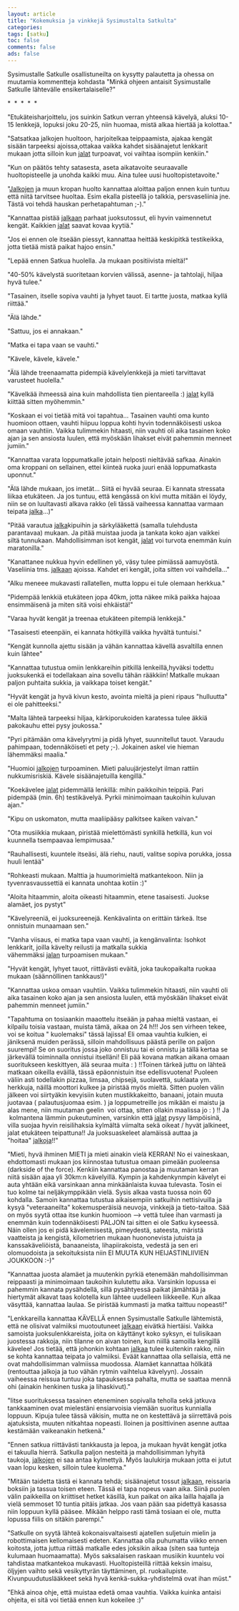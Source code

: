 ```yaml
--- 
layout: article 
title: "Kokemuksia ja vinkkejä Sysimustalta Satkulta" 
categories: 
tags: [satku]
toc: false 
comments: false 
ads: false 
--- 
```


Sysimustalle Satkulle osallistuneilta on kysytty palautetta ja ohessa on
muutamia kommentteja kohdasta "Minkä ohjeen antaisit Sysimustalle
Satkulle lähtevälle ensikertalaiselle?"

\*  \*  \*  \*  \*

"Etukäteisharjoittelu, jos suinkin Satkun verran yhteensä kävelyä,
aluksi 10-15 lenkkejä, lopuksi joku 20-25, niin huomaa, mistä alkaa
hiertää ja kolottaa."

"Satsatkaa jalkojen huoltoon, harjoitelkaa teippaamista, ajakaa kengät
sisään tarpeeksi ajoissa,ottakaa vaikka kahdet sisäänajetut lenkkarit
mukaan jotta silloin kun [jalat](satkujalat) turpoavat, voi vaihtaa
isompiin kenkiin."

"Kun on päätös tehty satasesta, aseta aikatavoite seuraavalle
huoltopisteelle ja unohda kaikki muu. Aina tulee uusi
huoltopistetavoite."

<span class="Apple-style-span">"</span>[Jalkojen](satkujalat) <span
class="Apple-style-span">ja muun kropan huolto kannattaa aloittaa paljon
ennen kuin tuntuu että niitä tarvitsee huoltaa. Esim ekalla pisteellä jo
talkkia, persvaseliinia jne. Tästä voi tehdä hauskan perhetapahtuman
;-)."</span>

<span class="Apple-style-span">"Kannattaa
pistää </span>[jalkaan](satkujalat) <span
class="Apple-style-span">parhaat juoksutossut, eli hyvin vaimennetut
kengät. Kaikkien </span>[jalat](satkujalat) <span
class="Apple-style-span">saavat kovaa kyytiä."</span>

"Jos ei ennen ole itseään piessyt, kannattaa heittää keskipitkä
testikeikka, jotta tietää mistä paikat hajoo ensin."

"Lepää ennen Satkua huolella. Ja mukaan positiivista mieltä!"

"40-50% kävelystä suoritetaan korvien välissä, asenne- ja tahtolaji,
hiljaa hyvä tulee."

"Tasainen, itselle sopiva vauhti ja lyhyet tauot. Ei tartte juosta,
matkaa kyllä riittää."

"Älä lähde."

"Sattuu, jos ei annakaan."

"Matka ei tapa vaan se vauhti."

"Kävele, kävele, kävele."

"Älä lähde treenaamatta pidempiä kävelylenkkejä ja mieti tarvittavat
varusteet huolella."

<span class="Apple-style-span">"Kävelkää ihmeessä aina kuin mahdollista
tien pientareella :) </span>[jalat](satkujalat) <span
class="Apple-style-span">kyllä kiittää sitten myöhemmin."</span>

"Koskaan ei voi tietää mitä voi tapahtua... Tasainen vauhti oma kunto
huomioon ottaen, vauhti hiipuu loppua kohti hyvin todennäköisesti uskoa
omaan vauhtiin. Vaikka tulimmekin hitaasti, niin vauhti oli aika
tasainen koko ajan ja sen ansiosta luulen, että myöskään lihakset eivät
pahemmin menneet jumiin."

"Kannattaa varata loppumatkalle jotain helposti nieltävää safkaa.
Ainakin oma kroppani on sellainen, ettei kiinteä ruoka juuri enää
loppumatkasta uponnut."

<span class="Apple-style-span">"Älä lähde mukaan, jos imetät... Siitä ei
hyvää seuraa. Ei kannata stressata liikaa etukäteen. Ja jos tuntuu, että
kengässä on kivi mutta mitään ei löydy, niin se on luultavasti alkava
rakko (eli tässä vaiheessa kannattaa varmaan
teipata </span>[jalka](satkujalat)<span
class="Apple-style-span">...)"</span>

<span class="Apple-style-span">"Pitää
varautua </span>[jalka](satkujalat)<span
class="Apple-style-span">kipuihin ja särkylääkettä (samalla tulehdusta
parantavaa) mukaan. Ja pitää muistaa juoda ja tankata koko ajan vaikkei
siltä tunnukaan. Mahdollisimman isot
kengät, </span>[jalat](satkujalat) <span class="Apple-style-span">voi
turvota enemmän kuin maratonilla."</span>

<span class="Apple-style-span">"Kanattanee nukkua hyvin edellinen yö,
väsy tulee pimiässä aamuyöstä. Vaseliinia
tms. </span>[jalkaan](satkujalat) <span
class="Apple-style-span">ajoissa. Kahdet eri kengät, joita sitten voi
vaihdella..."</span>

"Alku meneee mukavasti rallatellen, mutta loppu ei tule olemaan
herkkua."

"Pidempää lenkkiä etukäteen jopa 40km, jotta näkee mikä paikka hajoaa
ensimmäisenä ja miten sitä voisi ehkäistä!"

"Varaa hyvät kengät ja treenaa etukäteen pitempiä lenkkejä."

"Tasaisesti eteenpäin, ei kannata hötkyillä vaikka hyvältä tuntuisi."

"Kengät kunnolla ajettu sisään ja vähän kannattaa kävellä asvaltilla
ennen kuin lähtee"

"Kannattaa tutustua omiin lenkkareihin pitkillä lenkeillä,hyväksi
todettu juoksukenkä ei todellakaan aina sovellu tähän rääkkiin! Matkalle
mukaan paljon puhtaita sukkia, ja vaikkapa toiset kengät."

"Hyvät kengät ja hyvä kivun kesto, avointa mieltä ja pieni ripaus
"hulluutta" ei ole pahitteeksi."

"Malta lähteä tarpeeksi hiljaa, kärkiporukoiden karatessa tulee äkkiä
pakokauhu ettei pysy joukossa."

"Pyri pitämään oma kävelyrytmi ja pidä lyhyet, suunnitellut tauot.
Varaudu pahimpaan, todennäköiseti et pety ;-). Jokainen askel vie hieman
lähemmäksi maalia."

<span
class="Apple-style-span">"Huomioi </span>[jalkojen](satkujalat) <span
class="Apple-style-span">turpoaminen. Mieti paluujärjestelyt ilman
rattiin nukkumisriskiä. Kävele sisäänajetuilla kengillä."</span>

<span
class="Apple-style-span">"Koekävelee </span>[jalat](satkujalat) <span
class="Apple-style-span">pidemmällä lenkillä: mihin paikkoihin teippiä.
Pari pidempää (min. 6h) testikävelyä. Pyrkii minimoimaan taukoihin
kuluvan ajan."</span>

"Kipu on uskomaton, mutta maaliipääsy palkitsee kaiken vaivan."

"Ota musiikkia mukaan, piristää mielettömästi synkillä hetkillä, kun voi
kuunnella tsempaavaa lempimusaa."

"Rauhallisesti, kuuntele itseäsi, älä riehu, nauti, valitse sopiva
porukka, jossa huuli lentää"

"Rohkeasti mukaan. Malttia ja huumorimieltä matkantekoon. Niin ja
tyvenrasvaussettiä ei kannata unohtaa kotiin :)"

"Aloita hitaammin, aloita oikeasti hitaammin, etene tasaisesti. Juokse
alamäet, jos pystyt"

"Kävelyreeniä, ei juoksureenejä. Kenkävalinta on erittäin tärkeä. Itse
onnistuin munaamaan sen."

<span class="Apple-style-span">"Vanha viisaus, ei matka tapa vaan
vauhti, ja kengänvalinta: Isohkot lenkkarit, joilla kävelty reilusti ja
matkalla sukkia vähemmäksi </span>[jalan](satkujalat) <span
class="Apple-style-span">turpoamisen mukaan."</span>

"Hyvät kengät, lyhyet tauot, riittävästi eväitä, joka taukopaikalta
ruokaa mukaan (säännöllinen tankkaus!)"

"Kannattaa uskoa omaan vauhtiin. Vaikka tulimmekin hitaasti, niin vauhti
oli aika tasainen koko ajan ja sen ansiosta luulen, että myöskään
lihakset eivät pahemmin menneet jumiin."

<span class="Apple-style-span">"Tapahtuma on tosiaankin maaottelu
itseään ja pahaa mieltä vastaan, ei kilpailu toisia vastaan, muista
tämä, aikaa on 24 h!!! Jos sen virheen tekee, voi se koitua "
kuolemaksi" tässä lajissa! Eli omaa vauhtia kulkien, ei jäniksenä muiden
perässä, silloin mahdollisuus päästä perille on paljon suurempi! Se on
suoritus jossa joko onnistuu tai ei onnistu ja tällä kertaa se
järkevällä toiminnalla onnistui itselläni! Eli pää kovana matkan aikana
omaan suoritukseen keskittyen, älä seuraa muita : ) !!Toinen tärkeä
juttu on lähteä matkaan oikeilla eväillä, tässä epäonnistuin itse
edellisvuotena! Puoleen väliin asti todellakin pizzaa, limsaa, chipsejä,
suolavettä, suklaata ym. herkkuja, näillä moottori kulkee ja piristää
myös mieltä. Sitten puolen välin jälkeen voi siirtyäkin kevyisiin kuten
mustikkakeitto, banaani, jotain muuta juotavaa ( palautusjuomaa esim. )
ja loppumetreille jos mikään ei maistu ja alas mene, niin muutaman
geelin  voi ottaa, sitten ollakin maalissa jo : ) !! Ja  kolmantena
lämmin pukeutuminen, varsinkin että </span>[jalat](satkujalat) <span
class="Apple-style-span">pysyy lämpöisinä, villa suojaa hyvin
reisilihaksia kylmältä viimalta sekä oikeat / hyvät jalkineet, jalat
etukäteen teipattuna!! Ja juoksuaskeleet alamäissä auttaa ja
"hoitaa" </span>[jalkoja](satkujalat)<span
class="Apple-style-span">!!"</span>

"Mieti, hyvä ihminen MIETI ja mieti ainakin vielä KERRAN! No ei
vaineskaan, ehdottomasti mukaan jos kiinnostaa tutustua omaan pimeään
puoleensa (darkside of the force). Kenkiin kannattaa panostaa ja
muutaman kerran niitä sisään ajaa yli 30km:n kävelyillä. Kympin ja
kahdenkynmpin kävelyt ei auta yhtään eikä varsinkaan anna minkäänlaista
kuvaa tulevasta. Tosin ei tuo kolme tai neljäkymppikään vielä. Sysis
alkaa vasta tuossa noin 60 kohdalla. Samoin kannattaa tutustua
aikaisempiin satkuihin nettisivuilla ja kysyä "veteraaneilta"
kokemusperäisiä neuvoja, vinkkejä ja tieto-taitoa. Sää on myös syytä
ottaa itse kunkin huomioon --\> vettä tulee ihan varmasti ja enemmän
kuin todennäköisesti PALJON tai sitten ei ole Satku kyseessä. Näin ollen
jos ei pidä kävelemisestä, pimeydestä, sateesta, märistä vaatteista ja
kengistä, kilometrien mukaan huononevista jutuista ja kanssakäveliöistä,
banaaneista, lihapiirakoista, vedestä ja sen eri olomuodoista ja
sekoituksista niin EI MUUTA KUN HEIJASTINLIIVIEN JOUKKOON :-)"

"Kannattaa juosta alamäet ja muutenkin pyrkiä etenemään mahdollisimman
reippaasti ja minimoimaan taukoihin kulutettu aika. Varsinkin lopussa ei
pahemmin kannata pysähdellä, sillä pysähtyessä paikat jämähtää ja
hiertymät alkavat taas kolotella kun lähtee uudelleen liikkeelle. Kun
alkaa väsyttää, kannattaa laulaa. Se piristää kummasti ja matka taittuu
nopeasti!"

<span class="Apple-style-span">"Lenkkareilla kannattaa KÄVELLÄ ennen
Sysimustalle Satkulle lähtemistä, että ne olisivat valmiiksi
muotoutuneet </span>[jalkaan](satkujalat) <span
class="Apple-style-span">eivätkä hiertäisi. Vaikka samoista
juoksulenkkareista, joita on käyttänyt koko syksyn, ei tulisikaan
juostessa rakkoja, niin tilanne on aivan toinen, kun niillä samoilla
kengillä kävelee! Jos tietää, että johonkin
kohtaan </span>[jalkaa](satkujalat) <span class="Apple-style-span">tulee
kuitenkin rakko, niin se kohta kannattaa teipata jo valmiiksi. Eväät
kannattaa olla sellaisia, että ne ovat mahdollisimman valmiissa
muodossa. Alamäet kannattaa hölkätä (rentouttaa jalkoja ja tuo vähän
rytmin vaihtelua kävelyyn). Jossain vaiheessa reissua tuntuu joka
tapauksessa pahalta, mutta se saattaa mennä ohi (ainakin henkinen tuska
ja lihaskivut)."</span>

"Iitse suorituksessa tasainen eteneminen sopivalla teholla sekä jatkuva
tankkaaminen ovat mielestäni ensiarvoisia viemään suoritus kunnialla
loppuun. Kipuja tulee tässä väkisin, mutta ne on kestettävä ja
siirrettävä pois ajatuksista, muuten nitkahtaa nopeasti. Iloinen ja
posittivinen asenne auttaa kestämään vaikeanakin hetkenä."

<span class="Apple-style-span">"Ennen satkua riittävästi tankkausta ja
lepoa, ja mukaan hyvät kengät jotka ei takuulla hierrä. Satkulla paljon
nesteitä ja mahdollisimman lyhyitä
taukoja, </span>[jalkojen](satkujalat) <span class="Apple-style-span">ei
saa antaa kylmettyä. Myös laulukirja mukaan jotta ei jutut vaan lopu
kesken, silloin tulee kuolema."</span>

<span class="Apple-style-span">"Mitään taidetta tästä ei kannata tehdä;
sisäänajetut tossut </span>[jalkaan](satkujalat)<span
class="Apple-style-span">, reissaria boksiin ja tassua toisen eteen.
Tässä ei tapa nopeus vaan aika. Siinä puolen välin paikkeilla on
kriittiset hetket käsillä, kun paikat on aika lailla hajalla ja vielä
semmoset 10 tuntia pitäis jatkaa. Jos vaan pään saa pidettyä kasassa
niin loppuun kyllä pääsee. Mikään helppo rasti tämä tosiaan ei ole,
mutta lopussa fiilis on sitäkin parempi."</span>

"Satkulle on syytä lähteä kokonaisvaltaisesti ajatellen suljetuin mielin
ja robottimaisen kellomaisesti edeten. Kannattaa olla puhumatta viikko
ennen koitosta, jotta juttua riittää matkalle edes joksikin aikaa (siten
saa tunteja kulumaan huomaamatta). Myös saksalaisen raskaan musiikin
kuuntelu voi tahdistaa matkantekoa mukavasti. Huoltopisteillä riittää
keksin imaisu, öljyjen vaihto sekä vesikyttyrän täyttäminen, pl.
ruokailupiste. Kivunpuudutuslääkkeet sekä hyvä kenkä-sukka-yhdistelmä
ovat ihan müst."

"Ehkä ainoa ohje, että muistaa edetä omaa vauhtia. Vaikka kuinka antaisi
ohjeita, ei sitä voi tietää ennen kun kokeilee :)"


